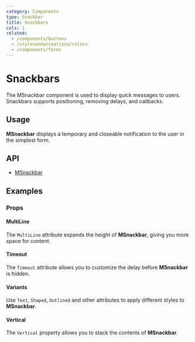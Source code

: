 ```yaml
---
category: Components
type: Snackbar
title: Snackbars
cols: 1
related:
  - /components/buttons
  - /stylesandanimations/colors
  - /components/forms
---
```


# Snackbars

The MSnackbar component is used to display quick messages to users. Snackbars supports positioning, removing delays, and callbacks.

## Usage

**MSnackbar** displays a temporary and closeable notification to the user in the simplest form.

<snackbars-usage></snackbars-usage>

## API

- [MSnackbar](/api/MSnackbar)

## Examples

### Props

#### MultiLine

The `MultiLine` attribute expands the height of **MSnackbar**, giving you more space for content.

<example file="" />

#### Timeout

The `Timeout` attribute allows you to customize the delay before **MSnackbar** is hidden.

<example file="" />

#### Variants

Use `Text`, `Shaped`, `Outlined` and other attributes to apply different styles to **MSnackbar**.

<example file="" />

#### Vertical

The `Vertical` property allows you to stack the contents of **MSnackbar**.

<example file="" />
